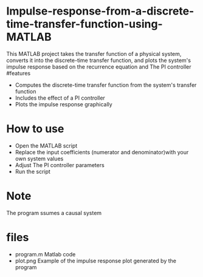 # Impulse-response-from-a-discrete-time-transfer-function-using-MATLAB
This MATLAB project takes the transfer function of a physical system, converts it into the discrete-time transfer function, and plots the system's impulse response based on the recurrence equation and The PI controller
#features
- Computes the discrete-time transfer function from the system's transfer function
- Includes the effect of a PI controller
- Plots the impulse response graphically
# How to use
- Open the MATLAB script
- Replace the input coefficients (numerator and denominator)with your own system values
- Adjust The PI controller parameters
- Run the script
# Note
The program ssumes a causal system
# files
- program.m Matlab code
- plot.png Example of the impulse response plot generated by the program
